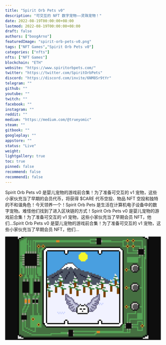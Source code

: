 ```yaml
---
title: "Spirit Orb Pets v0"
description: "可交互的 NFT 数字宠物——灵珠宠物！"
date: 2022-08-19T00:00:00+08:00
lastmod: 2022-08-19T00:00:00+08:00
draft: false
authors: ["boogArno"]
featuredImage: "spirit-orb-pets-v0.png"
tags: ["NFT Games","Spirit Orb Pets v0"]
categories: ["nfts"]
nfts: ["NFT Games"]
blockchain: "ETH"
website: "https://www.spiritorbpets.com/"
twitter: "https://twitter.com/SpiritOrbPets"
discord: "https://discord.com/invite/6NM8Sr9tYr"
telegram: ""
github: ""
youtube: ""
twitch: ""
facebook: ""
instagram: ""
reddit: ""
medium: "https://medium.com/@trueyomic"
steam: ""
gitbook: ""
googleplay: ""
appstore: ""
status: "Live"
weight: 
lightgallery: true
toc: true
pinned: false
recommend: false
recommend1: false
---
```


Spirit Orb Pets v0 是婴儿宠物的游戏前合集！为了准备可交互的 v1 宠物，这些小家伙充当了早期的会员代币，将获得 $CARE 代币空投、物品 NFT 空投和独特的不和谐角色！今天领养一个！Spirit Orb Pets 是生活在计算机电子设备中的数字宠物。难怪他们找到了进入区块链的方式！Spirit Orb Pets v0 是婴儿宠物的游戏前合集！为了准备可交互的 v1 宠物，这些小家伙充当了早期会员 NFT，他们...Spirit Orb Pets v0 是婴儿宠物的游戏前合集！为了准备可交互的 v1 宠物，这些小家伙充当了早期会员 NFT，他们...

![spiritorbpetsv0-dapp-games-ethereum-image1_9b22ea471f45665c8860aa691bf9154f](spiritorbpetsv0-dapp-games-ethereum-image1_9b22ea471f45665c8860aa691bf9154f.png)


